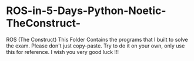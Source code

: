 # ROS-in-5-Days-Python-Noetic-TheConstruct-

ROS (The Construct) This Folder Contains the programs that I built to solve the exam. Please don't just copy-paste. Try to do it on your own, only use this for reference. I wish you very good luck !!!
